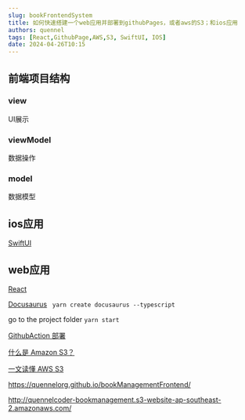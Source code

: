```yaml
---
slug: bookFrontendSystem
title: 如何快速搭建一个web应用并部署到githubPages，或者aws的S3；和ios应用
authors: quennel
tags: [React,GithubPage,AWS,S3, SwiftUI, IOS]
date: 2024-04-26T10:15
---
```


## 前端项目结构
### view
UI展示
### viewModel
数据操作
### model
数据模型

## ios应用
[SwiftUI](https://developer.apple.com/cn/xcode/swiftui/)

## web应用
[React](https://zh-hans.react.dev/)

[Docusaurus](https://docusaurus.io/)
` yarn create docusaurus --typescript`

go to the project folder `yarn start`

[GithubAction 部署](/blog/githubAction)

[什么是 Amazon S3？](https://docs.aws.amazon.com/zh_cn/AmazonS3/latest/userguide/Welcome.html)

[一文读懂 AWS S3](https://zhuanlan.zhihu.com/p/112057573)

https://quennelorg.github.io/bookManagementFrontend/

http://quennelcoder-bookmanagement.s3-website-ap-southeast-2.amazonaws.com/
